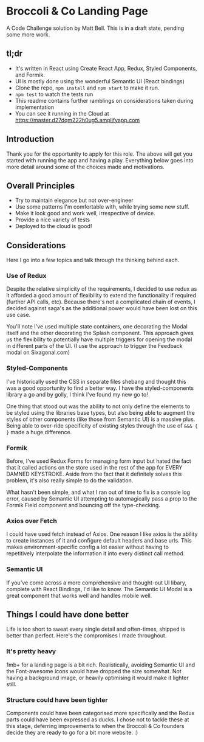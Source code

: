 # Broccoli & Co Landing Page

A Code Challenge solution by Matt Bell. This is in a draft state, pending some more work.

## tl;dr

* It's written in React using Create React App, Redux, Styled Components, and Formik.
* UI is mostly done using the wonderful Semantic UI (React bindings)
* Clone the repo, `npm install` and `npm start` to make it run.
* `npm test` to watch the tests run
* This readme contains further ramblings on considerations taken during implementation
* You can see it running in the Cloud at https://master.d27dqm222h0ug5.amplifyapp.com


## Introduction

Thank you for the opportunity to apply for this role. The above will get you started with running the app and having a play. Everything below goes into more detail around some of the choices made and motivations.


## Overall Principles

* Try to maintain elegance but not over-engineer
* Use some patterns I'm comfortable with, while trying some new stuff.
* Make it look good and work well, irrespective of device.
* Provide a nice variety of tests
* Deployed to the cloud is good!


## Considerations

Here I go into a few topics and talk through the thinking behind each.

### Use of Redux

Despite the relative simplicity of the requirements, I decided to use redux as it afforded a good amount of flexibility to extend the functionality if required (further API calls, etc). Because there's not a complicated chain of events, I decided against saga's as the additional power would have been lost on this use case.

You'll note I've used multiple state containers, one decorating the Modal itself and the other decorating the Splash component. This approach gives us the flexibility to potentially have multiple triggers for opening the modal in different parts of the UI. (I use the approach to trigger the Feedback modal on Sixagonal.com)


### Styled-Components

I've historically used the CSS in separate files shebang and thought this was a good opportunity to find a better way. I have the styled-components library a go and by golly, I think I've found my new go to!

One thing that stood out was the ability to not only define the elements to be styled using the libraries base types, but also being able to augment the styles of other components (like those from Semantic UI) is a massive plus. Being able to over-ride specificity of existing styles through the use of `&&& { }` made a huge difference.


### Formik

Before, I've used Redux Forms for managing form input but hated the fact that it called actions on the store used in the rest of the app for EVERY DAMNED KEYSTROKE. Aside from the fact that it definitely solves this problem, it's also really simple to do the validation.

What hasn't been simple, and what I ran out of time to fix is a console log error, caused by Semantic UI attempting to automagically pass a prop to the Formik Field component and bouncing off the type-checking.


### Axios over Fetch

I could have used fetch instead of Axios. One reason I like axios is the ability to create instances of it and configure default headers and base urls. This makes environment-specific config a lot easier without having to repetitively interpolate the information it into every distinct call method.


### Semantic UI

If you've come across a more comprehensive and thought-out UI libary, complete with React Bindings, I'd like to know. The Semantic UI Modal is a great component that works well and handles mobile well.



## Things I could have done better

Life is too short to sweat every single detail and often-times, shipped is better than perfect. Here's the compromises I made throughout.

### It's pretty heavy

1mb+ for a landing page is a bit rich. Realistically, avoiding Semantic UI and the Font-awesome icons would have dropped the size somewhat. Not having a background image, or heavily optimising it would make it lighter still.

### Structure could have been tighter

Components could have been categorised more specifically and the Redux parts could have been expressed as ducks. I chose not to tackle these at this stage, deferring improvements to when the Broccoli & Co founders decide they are ready to go for a bit more website. :)




